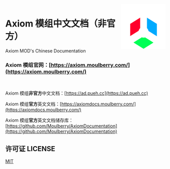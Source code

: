 <img src="./public/image/axiom_icon_pur.svg" alt="logo" width="140" height="140" align="right">

# Axiom 模组中文文档（非官方）

Axiom MOD's Chinese Documentation

### Axiom 模组官网：[https://axiom.moulberry.com/](https://axiom.moulberry.com/)

<br>

Axiom 模组**非官方**中文文档：[https://ad.pueh.cc](https://ad.pueh.cc)

Axiom 模组**官方**英文文档：[https://axiomdocs.moulberry.com/](https://axiomdocs.moulberry.com/)

Axiom 模组**官方**英文文档储存库：[https://github.com/Moulberry/AxiomDocumentation](https://github.com/Moulberry/AxiomDocumentation)

## 许可证 LICENSE
[MIT](https://github.com/ShintoKosei/Axiom-CN-Documentation/blob/main/LICENSE)